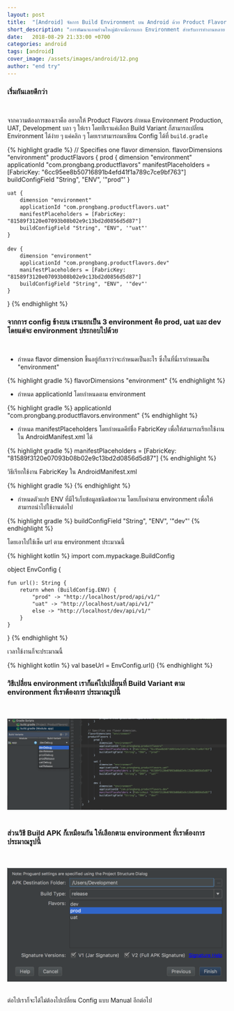 ```yaml
---
layout: post
title:  "[Android] จัดการ Build Environment บน Android ด้วย Product Flavors"
short_description: "การพัฒนาแอพส่วนใหญ่มักจะมีการแยก Environment สำหรับการทำงานหลาย ๆ แบบด้วยกัน เช่น Production, UAT, Development เป็นต้น และเนื่องจากทำให้เกิดความยุ่งยากในการเปลี่ยน Environment เราจึงจำเป็นต้องใช้ Product Flavors เข้ามาช่วยนั่นเอง"
date:   2018-08-29 21:33:00 +0700
categories: android
tags: [android]
cover_image: /assets/images/android/12.png
author: "end try"
---
```


### เริ่มกันเลยดีกว่า
<br>

จากความต้องการของเราคือ อยากให้ Product Flavors กำหนด Environment Production, UAT, Development บลา ๆ ให้เรา โดยท่ีเราแค่เลือก Build Variant ก็สามารถเปลี่ยน Environment ได้ง่าย ๆ แค่คลิก ๆ โดยเราสามารถมาเขียน Config ได้ที่ `build.gradle` 

{% highlight gradle %}
// Specifies one flavor dimension.
flavorDimensions "environment"
productFlavors {
    prod {
        dimension "environment"
        applicationId "com.prongbang.productflavors"
        manifestPlaceholders = [FabricKey: "6cc95ee8b50716891b4efd41f1a789c7ce9bf763"]
        buildConfigField "String", "ENV", '"prod"'
    }

    uat {
        dimension "environment"
        applicationId "com.prongbang.productflavors.uat"
        manifestPlaceholders = [FabricKey: "81589f3120e07093b08b02e9c13bd2d0856d5d87"]
        buildConfigField "String", "ENV", '"uat"'
    }

    dev {
        dimension "environment"
        applicationId "com.prongbang.productflavors.dev"
        manifestPlaceholders = [FabricKey: "81589f3120e07093b08b02e9c13bd2d0856d5d87"]
        buildConfigField "String", "ENV", '"dev"'
    }
}
{% endhighlight %}

### จากการ config ข้างบน เราแยกเป็น 3 environment คือ prod, uat และ dev โดยแต่จะ environment ประกอบไปด้วย 
<br>

- กำหนด flavor dimension ขึ้นอยู่กับเราว่าจะกำหนดเป็นอะไร ซึ่งในที่นี่เรากำหนดเป็น "environment"

{% highlight gradle %}
flavorDimensions "environment"
{% endhighlight %}

- กำหนด applicationId โดยกำหนดตาม environment 

{% highlight gradle %}
applicationId "com.prongbang.productflavors.environment"
{% endhighlight %}

- กำหนด manifestPlaceholders โดยกำหนดคีย์ชื่อ FabricKey เพื่อให้สามารถเรียกใช้งานใน AndroidManifest.xml ได้

{% highlight gradle %}
manifestPlaceholders = [FabricKey: "81589f3120e07093b08b02e9c13bd2d0856d5d87"]
{% endhighlight %}

วิธีเรียกใช้งาน FabricKey ใน AndroidManifest.xml

{% highlight gradle %}
<meta-data android:name="io.fabric.ApiKey" android:value="${FabricKey}" />
{% endhighlight %}

- กำหนดตัวแปร ENV ที่มีไว้เก็บข้อมูลชนิดข้อความ โดยเก็บค่าตาม environment เพื่อให้สามารถนำไปใช้งานต่อไป

{% highlight gradle %}
buildConfigField "String", "ENV", '"dev"'
{% endhighlight %}

โดยเอาไปใช้เช็ค url ตาม environment ประมาณนี้

{% highlight kotlin %}
import com.mypackage.BuildConfig

object EnvConfig {

    fun url(): String {
        return when (BuildConfig.ENV) {
            "prod" -> "http://localhost/prod/api/v1/"
            "uat" -> "http://localhost/uat/api/v1/"
            else -> "http://localhost/dev/api/v1/"
        }
    }

}
{% endhighlight %}

เวลาใช้งานก็จะประมาณนี้

{% highlight kotlin %}
val baseUrl = EnvConfig.url()
{% endhighlight %}

### วิธีเปลี่ยน environment เราก็แค่ไปเปลี่ยนที่ Build Variant ตาม environment ที่เราต้องการ ประมาณรูปนี้

<br>
<br>
<img src="/assets/images/android/12-1.png"/>
<br>
<br>

### ส่วนวิธี Build APK ก็เหมือนกัน ให้เลือกตาม environment ที่เราต้องการ ประมาณรูปนี้

<br>
<br>
<img src="/assets/images/android/12-2.png"/>
<br>
<br>

ต่อไปเราก็จะได้ไม่ต้องไปเปลี่ยน Config แบบ Manual อีกต่อไป 

<br>
